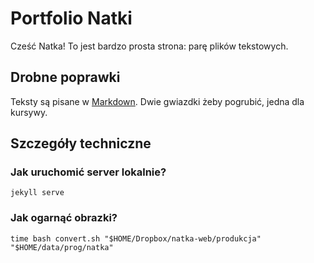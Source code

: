 # Portfolio Natki

Cześć Natka! To jest bardzo prosta strona: parę plików tekstowych.

## Drobne poprawki

Teksty są pisane w [Markdown](https://guides.github.com/features/mastering-markdown/). Dwie gwiazdki żeby pogrubić, jedna dla kursywy.

## Szczegóły techniczne

### Jak uruchomić server lokalnie?

    jekyll serve

### Jak ogarnąć obrazki?

    time bash convert.sh "$HOME/Dropbox/natka-web/produkcja" "$HOME/data/prog/natka"
